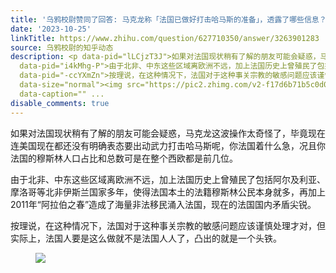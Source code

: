 ```yaml
---
title: '乌鸦校尉赞同了回答: 马克龙称「法国已做好打击哈马斯的准备」，透露了哪些信息？法国将如何行动？'
date: '2023-10-25'
linkTitle: https://www.zhihu.com/question/627710350/answer/3263901283
source: 乌鸦校尉的知乎动态
description: <p data-pid="lLCjzT3J">如果对法国现状稍有了解的朋友可能会疑惑，马克龙这波操作太奇怪了，毕竟现在连美国现在都还没有明确表态要出动武力打击哈马斯呢，你法国着什么急，况且你法国的穆斯林人口占比和总数可是在整个西欧都是前几位。</p><p
  data-pid="i4kMhg-P">由于北非、中东这些区域离欧洲不远，加上法国历史上曾殖民了包括阿尔及利亚、摩洛哥等北非伊斯兰国家多年，使得法国本土的法籍穆斯林公民本身就多，再加上2011年“阿拉伯之春”造成了海量非法移民涌入法国，现在的法国国内矛盾尖锐。</p><p
  data-pid="-ccYXmZn">按理说，在这种情况下，法国对于这种事关宗教的敏感问题应该谨慎处理才对，但实际上，法国人要是这么做就不是法国人人了，凸出的就是一个头铁。</p><figure
  data-size="normal"><img src="https://pic2.zhimg.com/v2-f17d6b71b5c0d08669cee6309162d8d5_1440w.jpg"
  data-caption="" ...
disable_comments: true
---
```

<p data-pid="lLCjzT3J">如果对法国现状稍有了解的朋友可能会疑惑，马克龙这波操作太奇怪了，毕竟现在连美国现在都还没有明确表态要出动武力打击哈马斯呢，你法国着什么急，况且你法国的穆斯林人口占比和总数可是在整个西欧都是前几位。</p><p data-pid="i4kMhg-P">由于北非、中东这些区域离欧洲不远，加上法国历史上曾殖民了包括阿尔及利亚、摩洛哥等北非伊斯兰国家多年，使得法国本土的法籍穆斯林公民本身就多，再加上2011年“阿拉伯之春”造成了海量非法移民涌入法国，现在的法国国内矛盾尖锐。</p><p data-pid="-ccYXmZn">按理说，在这种情况下，法国对于这种事关宗教的敏感问题应该谨慎处理才对，但实际上，法国人要是这么做就不是法国人人了，凸出的就是一个头铁。</p><figure data-size="normal"><img src="https://pic2.zhimg.com/v2-f17d6b71b5c0d08669cee6309162d8d5_1440w.jpg" data-caption="" ...